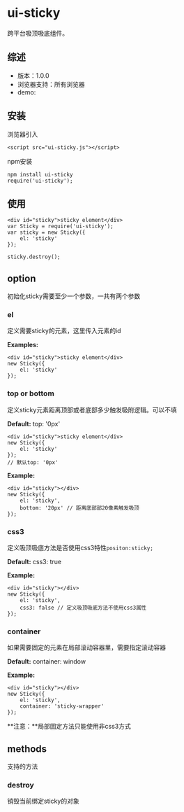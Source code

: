 ui-sticky
=============

跨平台吸顶吸底组件。

## 综述

* 版本：1.0.0
* 浏览器支持：所有浏览器
* demo: 

## 安装


浏览器引入

	<script src="ui-sticky.js"></script>

npm安装

	npm install ui-sticky
	require('ui-sticky');

## 使用
	
	<div id="sticky">sticky element</div>
	var Sticky = require('ui-sticky');
	var sticky = new Sticky({
		el: 'sticky'
	});

	sticky.destroy();

## option

初始化sticky需要至少一个参数，一共有两个参数
	
### el

定义需要sticky的元素，这里传入元素的id

**Examples:**
	
	<div id="sticky">sticky element</div>
	new Sticky({
		el: 'sticky'
	});

### top or bottom

定义sticky元素距离顶部或者底部多少触发吸附逻辑。可以不填

**Default:** top: '0px'

	<div id="sticky">sticky element</div>
	new Sticky({
		el: 'sticky'
	});
	// 默认top: '0px'

**Example:**

	<div id="sticky"></div>
	new Sticky({
		el: 'sticky',
		bottom: '20px' // 距离底部部20像素触发吸顶
	});

### css3

定义吸顶吸底方法是否使用css3特性`positon:sticky;`

**Default:** css3: true

**Example:**

	<div id="sticky"></div>
	new Sticky({
		el: 'sticky',
		css3: false // 定义吸顶吸底方法不使用css3属性
	});

### container

如果需要固定的元素在局部滚动容器里，需要指定滚动容器

**Default:** container: window

**Example:**

	<div id="sticky"></div>
	new Sticky({
		el: 'sticky',
		container: 'sticky-wrapper'
	});

**注意：**局部固定方法只能使用非css3方式
	
## methods

支持的方法

### destroy

销毁当前绑定sticky的对象
	